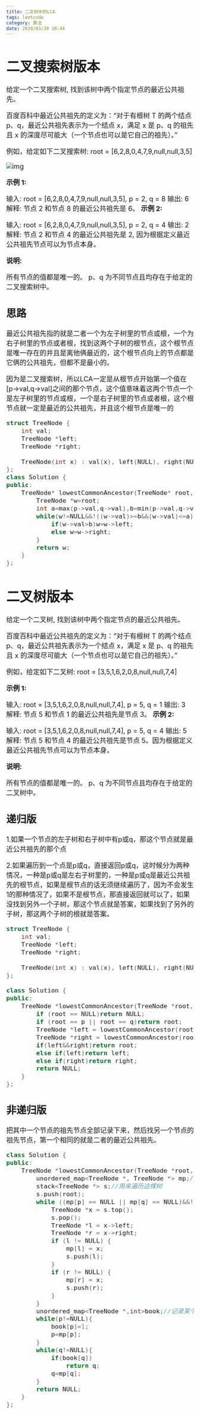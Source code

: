 ```yaml
---
title: 二叉树中的LCA
tags: leetcode
category: 算法
date: 2020/03/30 10:44
---
```


<font size=4>

# 二叉搜索树版本

给定一个二叉搜索树, 找到该树中两个指定节点的最近公共祖先。

百度百科中最近公共祖先的定义为：“对于有根树 T 的两个结点 p、q，最近公共祖先表示为一个结点 x，满足 x 是 p、q 的祖先且 x 的深度尽可能大（一个节点也可以是它自己的祖先）。”

例如，给定如下二叉搜索树:  root = [6,2,8,0,4,7,9,null,null,3,5]

![img](https://assets.leetcode-cn.com/aliyun-lc-upload/uploads/2018/12/14/binarysearchtree_improved.png)

**示例 1:**

输入: root = [6,2,8,0,4,7,9,null,null,3,5], p = 2, q = 8
输出: 6 
解释: 节点 2 和节点 8 的最近公共祖先是 6。
**示例 2:**

输入: root = [6,2,8,0,4,7,9,null,null,3,5], p = 2, q = 4
输出: 2
解释: 节点 2 和节点 4 的最近公共祖先是 2, 因为根据定义最近公共祖先节点可以为节点本身。

**说明:**

所有节点的值都是唯一的。
p、q 为不同节点且均存在于给定的二叉搜索树中。

## 思路

最近公共祖先指的就是二者一个为左子树里的节点或根，一个为右子树里的节点或者根，找到这两个子树的根节点，这个根节点是唯一存在的并且是离他俩最近的，这个根节点向上的节点都是它俩的公共祖先，但都不是最小的。

因为是二叉搜索树，所以LCA一定是从根节点开始第一个值在[p->val,q->val]之间的那个节点，这个值意味着这两个节点一个是左子树里的节点或根，一个是右子树里的节点或者根，这个根节点就一定是最近的公共祖先，并且这个根节点是唯一的

```c++
struct TreeNode {
    int val;
    TreeNode *left;
    TreeNode *right;

    TreeNode(int x) : val(x), left(NULL), right(NULL) {}
};
class Solution {
public:
    TreeNode* lowestCommonAncestor(TreeNode* root, TreeNode* p, TreeNode* q) {
        TreeNode *w=root;
        int a=max(p->val,q->val),b=min(p->val,q->val);
        while(w!=NULL&&!((w->val)>=b&&(w->val)<=a)){
            if(w->val>b)w=w->left;
            else w=w->right;
        }
        return w;
    }
};
```

# 二叉树版本

给定一个二叉树, 找到该树中两个指定节点的最近公共祖先。

百度百科中最近公共祖先的定义为：“对于有根树 T 的两个结点 p、q，最近公共祖先表示为一个结点 x，满足 x 是 p、q 的祖先且 x 的深度尽可能大（一个节点也可以是它自己的祖先）。”

例如，给定如下二叉树:  root = [3,5,1,6,2,0,8,null,null,7,4] 

**示例 1:**

输入: root = [3,5,1,6,2,0,8,null,null,7,4], p = 5, q = 1
输出: 3
解释: 节点 5 和节点 1 的最近公共祖先是节点 3。
**示例 2:**

输入: root = [3,5,1,6,2,0,8,null,null,7,4], p = 5, q = 4
输出: 5
解释: 节点 5 和节点 4 的最近公共祖先是节点 5。因为根据定义最近公共祖先节点可以为节点本身。

**说明:**

所有节点的值都是唯一的。
p、q 为不同节点且均存在于给定的二叉树中。

## 递归版

1.如果一个节点的左子树和右子树中有p或q，那这个节点就是最近公共祖先的那个点

2.如果遍历到一个点是p或q，直接返回p或q，这时候分为两种情况，一种是p或q是左右子树里的，一种是p或q是最近公共祖先的根节点，如果是根节点的话无须继续遍历了，因为不会发生1的那种情况了，如果不是根节点，那直接返回就可以了，如果没找到另外一个子树，那这个节点就是答案，如果找到了另外的子树，那这两个子树的根就是答案。

```c++
struct TreeNode {
    int val;
    TreeNode *left;
    TreeNode *right;

    TreeNode(int x) : val(x), left(NULL), right(NULL) {}
};

class Solution {
public:
    TreeNode *lowestCommonAncestor(TreeNode *root, TreeNode *p, TreeNode *q) {
        if (root == NULL)return NULL;
        if (root == p || root == q)return root;
        TreeNode *left = lowestCommonAncestor(root->left, p, q);
        TreeNode *right = lowestCommonAncestor(root->right, p, q);
        if(left&&right)return root;
        else if(left)return left;
        else if(right)return right;
        return NULL;
    }
};
```

## 非递归版

把其中一个节点的祖先节点全部记录下来，然后找另一个节点的祖先节点，第一个相同的就是二者的最近公共祖先。

```c++
class Solution {
public:
    TreeNode *lowestCommonAncestor(TreeNode *root, TreeNode *p, TreeNode *q) {
        unordered_map<TreeNode *, TreeNode *> mp;//用来记录每个节点的父亲节点
        stack<TreeNode *> s;//用来遍历这棵树
        s.push(root);
        while ((mp[p] == NULL || mp[q] == NULL)&&!s.empty()) {
            TreeNode *x = s.top();
            s.pop();
            TreeNode *l = x->left;
            TreeNode *r = x->right;
            if (l != NULL) {
                mp[l] = x;
                s.push(l);
            }
            if (r != NULL) {
                mp[r] = x;
                s.push(r);
            }
        }
        unordered_map<TreeNode *,int>book;//记录某个节点的祖先节点
        while(p!=NULL){
            book[p]=1;
            p=mp[p];
        }
        while(q!=NULL){
            if(book[q])
                return q;
            q=mp[q];
        }
        return NULL;
    }
};

```

